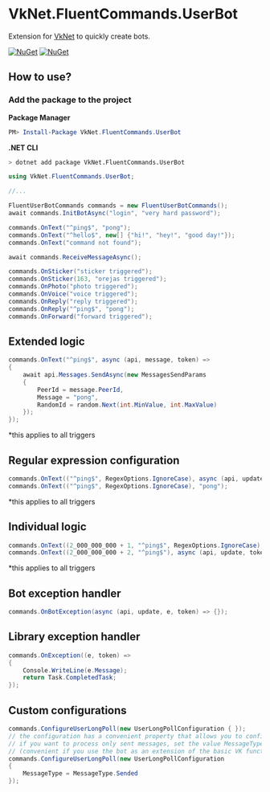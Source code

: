 # VkNet.FluentCommands.UserBot
Extension for [VkNet](https://github.com/vknet/vk) to quickly create bots.

[![NuGet](https://img.shields.io/nuget/v/VkNet.FluentCommands.UserBot.svg)](https://www.nuget.org/packages/VkNet.FluentCommands.UserBot/)
[![NuGet](https://img.shields.io/nuget/dt/VkNet.FluentCommands.UserBot.svg)](https://www.nuget.org/packages/VkNet.FluentCommands.UserBot/)

## How to use?
### Add the package to the project
**Package Manager**
``` powershell
PM> Install-Package VkNet.FluentCommands.UserBot
```
**.NET CLI**
``` bash
> dotnet add package VkNet.FluentCommands.UserBot
```
``` C#
using VkNet.FluentCommands.UserBot;

//...

FluentUserBotCommands commands = new FluentUserBotCommands();
await commands.InitBotAsync("login", "very hard password");

commands.OnText("^ping$", "pong");
commands.OnText("^hello$", new[] {"hi!", "hey!", "good day!"});
commands.OnText("command not found");

await commands.ReceiveMessageAsync();
```
``` C#
commands.OnSticker("sticker triggered");
commands.OnSticker(163, "orejas triggered");
commands.OnPhoto("photo triggered");
commands.OnVoice("voice triggered");
commands.OnReply("reply triggered");
commands.OnReply("^ping$", "pong"); 
commands.OnForward("forward triggered");
```
## Extended logic
``` C# 
commands.OnText("^ping$", async (api, message, token) =>
{
    await api.Messages.SendAsync(new MessagesSendParams
    {
        PeerId = message.PeerId,
        Message = "pong",
        RandomId = random.Next(int.MinValue, int.MaxValue)
    });
});
```
*this applies to all triggers
## Regular expression configuration
``` C#
commands.OnText(("^ping$", RegexOptions.IgnoreCase), async (api, update, token) => {});
commands.OnText(("^ping$", RegexOptions.IgnoreCase), "pong");
```
*this applies to all triggers
## Individual logic
``` C#
commands.OnText((2_000_000_000 + 1, "^ping$", RegexOptions.IgnoreCase), "pong1");
commands.OnText((2_000_000_000 + 2, "^ping$"), async (api, update, token) => {});
```
*this applies to all triggers
## Bot exception handler
``` C#
commands.OnBotException(async (api, update, e, token) => {});
```

## Library exception handler
``` C#
commands.OnException((e, token) =>
{
    Console.WriteLine(e.Message);
    return Task.CompletedTask;
});
```
## Custom configurations 
``` C#
commands.ConfigureUserLongPoll(new UserLongPollConfiguration { });
// the configuration has a convenient property that allows you to configure the incoming message filter
// if you want to process only sent messages, set the value MessageType.Sended
// (convenient if you use the bot as an extension of the basic VK function)
commands.ConfigureUserLongPoll(new UserLongPollConfiguration
{
    MessageType = MessageType.Sended
});
```
